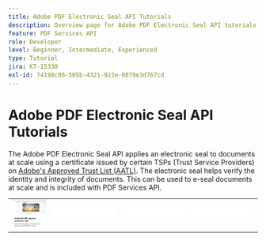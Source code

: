 ```yaml
---
title: Adobe PDF Electronic Seal API Tutorials
description: Overview page for Adobe PDF Electronic Seal API tutorials
feature: PDF Services API
role: Developer
level: Beginner, Intermediate, Experienced
type: Tutorial
jira: KT-15330
exl-id: 74198c86-505b-4321-923e-0079e3d767cd
---
```

# Adobe PDF Electronic Seal API Tutorials

The Adobe PDF Electronic Seal API applies an electronic seal to documents at scale using a certificate issued by certain TSPs (Trust Service Providers) on [Adobe's Approved Trust List (AATL)](https://helpx.adobe.com/acrobat/kb/approved-trust-list1.html). The electronic seal helps verify the identity and integrity of documents. This can be used to e-seal documents at scale and is included with PDF Services API.

<table style="table-layout:fixed">
<tr>
 <td>
   <a href="automatically-apply-electronic-seal.md">
      <img alt="Automatically apply an electronic seal" src="assets/automatically-apply-seal.png" />
  </td>
  <td>
    <img alt="Spacer" src="../assets/WhiteBanner_Placeholder.png" />
    <div>
    <br>
  </td>
  <td>
    <img alt="Spacer" src="../assets/WhiteBanner_Placeholder.png" />
    <div>
    <br>
  </td>
  <td>
    <img alt="Spacer" src="../assets/WhiteBanner_Placeholder.png" />
    <div>
    <br>
  </td>
</tr>
</table>
